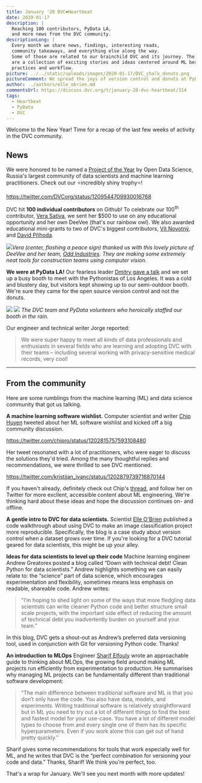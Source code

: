 ```yaml
---
title: January '20 DVC❤️Heartbeat
date: 2020-01-17
description: |
  Reaching 100 contributors, PyData LA,
  and more news from the DVC community.
descriptionLong: |
  Every month we share news, findings, interesting reads,
  community takeaways, and everything else along the way.
  Some of those are related to our brainchild DVC and its journey. The others
  are a collection of exciting stories and ideas centered around ML best
  practices and workflow.
picture: ../../static/uploads/images/2020-01-17/DVC_chalk_donuts.png
pictureComment: We spread the joys of version control and donuts at PyData LA.
author: ../authors/elle_obrien.md
commentsUrl: https://discuss.dvc.org/t/january-20-dvc-heartbeat/314
tags:
  - Heartbeat
  - PyData
  - DVC
---
```


Welcome to the New Year! Time for a recap of the last few weeks of activity in
the DVC community.

## News

We were honored to be named a [Project of the Year](https://ods.ai/awards/2019/)
by Open Data Science, Russia's largest community of data scientists and machine
learning practitioners. Check out our ⭐️incredibly shiny trophy⭐️!

https://twitter.com/DVCorg/status/1209544709930016768

DVC hit **100 individual contributors** on Github! To celebrate our
100<sup>th</sup> contributor, [Vera Sativa](https://github.com/verasativa/), we
sent her \$500 to use on any educational opportunity and her own DeeVee (that's
our rainbow owl). We also awarded educational mini-grants to two of DVC's
biggest contributors, [Vít Novotný](https://twitter.com/tweetiko), and
[David Příhoda](https://twitter.com/david_prihoda).

![](/uploads/images/2020-01-17/odd_with_deevee.png)_Vera (center, flashing a
peace sign) thanked us with this lovely picture of DeeVee and her team,
[Odd Industries](https://odd.co/en/). They are making some extremely neat tools
for construction teams using computer vision._

**We were at PyData LA!** Our fearless leader
[Dmitry gave a talk](https://www.youtube.com/watch?v=7Wsd6V0k4Oc) and we set up
a busy booth to meet with the Pythonistas of Los Angeles. It was a cold and
blustery day, but visitors kept showing up to our semi-outdoor booth. We're sure
they came for the open source version control and not the donuts.

![](/uploads/images/2020-01-17/py_data1.jpeg)
![](/uploads/images/2020-01-17/py_data2.jpeg) _The DVC team and PyData
volunteers who heroically staffed our booth in the rain._

Our engineer and technical writer Jorge reported:

> We were super happy to meet all kinds of data professionals and enthusiasts in
> several fields who are learning and adopting DVC with their teams – including
> several working with privacy-sensitive medical records, very cool!

<hr>

## From the community

Here are some rumblings from the machine learning (ML) and data science
community that got us talking.

**A machine learning software wishlist.** Computer scientist and writer
[Chip Huyen](https://twitter.com/chipro) tweeted about her ML software wishlist
and kicked off a big community discussion.

https://twitter.com/chipro/status/1202815757593108480

Her tweet resonated with a lot of practitioners, who were eager to discuss the
solutions they'd tried. Among the many thoughtful replies and recommendations,
we were thrilled to see DVC mentioned.

https://twitter.com/kristijan_ivanc/status/1202879739716870144

If you haven't already, definitely check out Chip's
[thread](https://twitter.com/chipro/status/1202815757593108480), and follow her
on Twitter for more excllent, accessible content about ML engineering. We're
thinking hard about these ideas and hope the discussion continues on- and
offline.

**A gentle intro to DVC for data scientists.** Scientist
[Elle O'Brien](https://twitter.com/andronovhopf) published a code walkthrough
about using DVC to make an image classification project more reproducible.
Specifically, the blog is a case study about version control when a dataset
grows over time. If you're looking for a DVC tutorial geared for data
scientists, this might be up your alley.

<external-link
href="https://towardsdatascience.com/start-version-controlling-your-machine-learning-datasets-2b872e109856"
title="Start Version Controlling your Machine Learning Datasets"
description="Make your machine learning and data science projects reproducible with open source tools."
link="medium.com"
image="/uploads/images/2020-01-17/medium_1.png" />

**Ideas for data scientists to level up their code** Machine learning engineer
Andrew Greatorex posted a blog called “Down with technical debt! Clean Python
for data scientists.” Andrew highlights something we can easily relate to: the
“science” part of data science, which encourages experimentation and
flexibility, sometimes means less emphasis on readable, shareable code. Andrew
writes:

> "I’m hoping to shed light on some of the ways that more fledgling data
> scientists can write cleaner Python code and better structure small scale
> projects, with the important side effect of reducing the amount of technical
> debt you inadvertently burden on yourself and your team.”

In this blog, DVC gets a shout-out as Andrew’s preferred data versioning tool,
used in conjunction with Git for versioning Python code. Thanks!

<external-link
href="https://towardsdatascience.com/down-with-technical-debt-clean-python-for-data-scientists-aa7592eff7fc"
title="Down with technical debt! Clean Python for data scientists."
description=""
link="medium.com"
image="/uploads/images/2020-01-17/medium_2.png" />

**An introduction to MLOps** Engineer
[Sharif Elfouly](https://twitter.com/elfouly_sharif) wrote an approachable guide
to thinking about MLOps, the growing field around making ML projects run
efficiently from experimentation to production. He summarises why managing ML
projects can be fundamentally different than traditional software development:

> “The main difference between traditional software and ML is that you don’t
> only have the code. You also have data, models, and experiments. Writing
> traditional software is relatively straightforward but in ML you need to try
> out a lot of different things to find the best and fastest model for your
> use-case. You have a lot of different model types to choose from and every
> single one of them has its specific hyperparameters. Even if you work alone
> this can get out of hand pretty quickly.”

Sharif gives some recommendations for tools that work especially well for ML,
and he writes that DVC is the “perfect combination for versioning your code and
data.” Thanks, Sharif! We think you’re perfect, too.

<external-link
href="https://towardsdatascience.com/down-with-technical-debt-clean-python-for-data-scientists-aa7592eff7fc"
title="MLOps Done Right"
description="What is MLOps? Why is it so important? How to do it right!"
link="medium.com"
image="/uploads/images/2020-01-17/medium_3.png" />

That's a wrap for January. We'll see you next month with more updates!
